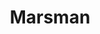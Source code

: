 ---
title: "Marsman"
slug: "marsman"
description: "Als een van de opdrachten in de
              tweede schijf, moesten de studenten
              een campagne maken.
              Kato heeft er voor gekozen om
              een campagne over een ruimtereis
              te maken. <br><br> Doorheen heel de
              campagne wordt je geloodst door
              Marsel, de ruimterobot."
type: "intern"
members:
    - name: "Kato Janssens"
      direction: "Crossmedia-ontwerp"
      subdirection: "Graphic Design"
      disk: "2e Schijf"
thumbnail:
    url: "thumb.jpg"
    alt: ""
    height: 1
    width: 1
    text-color: "f05384"
    background-color: "f05384"
media:
    - url: "1.logo.jpg"
      type: "image"
    - url: "2.logo.jpg"
      type: "image"
      text: "We beginnen met het ontwerpen van een logo voor de campagne."
    - url: "3.mascotte.jpg"
      type: "image"
      text: "Je wordt doorheen de campagne geloodst door de mascotte Marsel."
    - url: "4.poster.jpg"
      type: "image"
    - url: "5.poster.jpg"
      type: "image"
      text: "De campagne komt volledig op gang door de poster. Er is een duidelijke blikvanger dat meteen de aandacht van
             de voorbijganger trekt. De volgende stap is de site bezoeken, registreren en up, up and away."
created: 20/01/2017
order: 11
---